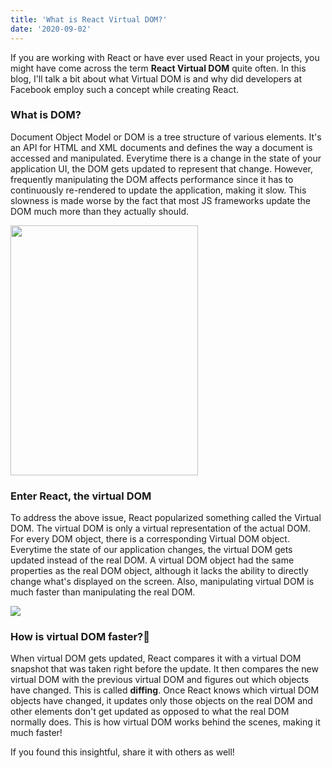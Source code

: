 ```yaml
---
title: 'What is React Virtual DOM?'
date: '2020-09-02'
---
```


If you are working with React or have ever used React in your projects, you might have come across the term **React Virtual DOM** quite often. In this blog, I'll talk a bit about what Virtual DOM is and why did developers at Facebook employ such a concept while creating React.  

### What is DOM?

Document Object Model or DOM is a tree structure of various elements. It's an API for HTML and XML documents and defines the way a document is accessed and manipulated. Everytime there is a change in the state of your application UI, the DOM gets updated to represent that change. However, frequently manipulating the DOM affects performance since it has to continuously re-rendered to update the application, making it slow. This slowness is made worse by the fact that most JS frameworks update the DOM much more than they actually should.

<img style='margin: 0 auto;' src='/images/1.jpg' height='400' width='300'>

### Enter React, the virtual DOM

To address the above issue, React popularized something called the Virtual DOM. The virtual DOM is only a virtual representation of the actual DOM. For every DOM object, there is a corresponding Virtual DOM object. Everytime the state of our application changes, the virtual DOM gets updated instead of the real DOM. A virtual DOM object had the same properties as the real DOM object, although it lacks the ability to directly change what's displayed on the screen. Also, manipulating virtual DOM is much faster than manipulating the real DOM.

<img style='margin: 0 auto;' src='/images/2.jpg' >

### How is virtual DOM faster?🤔

When virtual DOM gets updated, React compares it with a virtual DOM snapshot that was taken right before the update. It then compares the new virtual DOM with the previous virtual DOM and figures out which objects have changed. This is called **diffing**. Once React knows which virtual DOM objects have changed, it updates only those objects on the real DOM and other elements don't get updated as opposed to what the real DOM normally does. This is how virtual DOM works behind the scenes, making it much faster!


If you found this insightful, share it with others as well!
